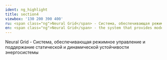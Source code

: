```yaml
---
ident: ng_highlight
title: section4
viewbox: '130 200 390 400'
ru: <span class="ng">Neural Grid</span> - Система, обеспечивающая режимное управление и поддержание  статической и динамической устойчивости энергосистемы
en: <span class="ng">Neural Grid</span> - the system that provides mode control, power balance maintenance, and ensures static and dynamic stability of power grid.
---
```


<span class="ng">Neural Grid</span> - Система, обеспечивающая режимное управление и поддержание  статической и динамической устойчивости энергосистемы 